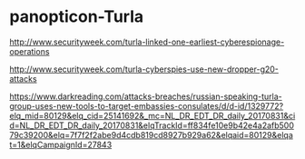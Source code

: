 # panopticon-Turla

http://www.securityweek.com/turla-linked-one-earliest-cyberespionage-operations

http://www.securityweek.com/turla-cyberspies-use-new-dropper-g20-attacks

https://www.darkreading.com/attacks-breaches/russian-speaking-turla-group-uses-new-tools-to-target-embassies-consulates/d/d-id/1329772?elq_mid=80129&elq_cid=25141692&_mc=NL_DR_EDT_DR_daily_20170831&cid=NL_DR_EDT_DR_daily_20170831&elqTrackId=ff834fe10e9b42e4a2afb50079c39200&elq=7f7f2f2abe9d4cdb819cd8927b929a62&elqaid=80129&elqat=1&elqCampaignId=27843

